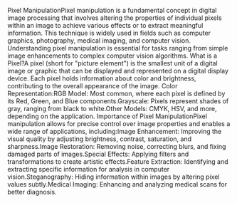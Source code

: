 Pixel ManipulationPixel manipulation is a fundamental concept in digital image processing that involves altering the properties of individual pixels within an image to achieve various effects or to extract meaningful information. This technique is widely used in fields such as computer graphics, photography, medical imaging, and computer vision. Understanding pixel manipulation is essential for tasks ranging from simple image enhancements to complex computer vision algorithms.
What is a Pixel?A pixel (short for "picture element") is the smallest unit of a digital image or graphic that can be displayed and represented on a digital display device. Each pixel holds information about color and brightness, contributing to the overall appearance of the image.
Color Representation:RGB Model: Most common, where each pixel is defined by its Red, Green, and Blue components.Grayscale: Pixels represent shades of gray, ranging from black to white.Other Models: CMYK, HSV, and more, depending on the application.
Importance of Pixel ManipulationPixel manipulation allows for precise control over image properties and enables a wide range of applications, including:Image Enhancement: Improving the visual quality by adjusting brightness, contrast, saturation, and sharpness.Image Restoration: Removing noise, correcting blurs, and fixing damaged parts of images.Special Effects: Applying filters and transformations to create artistic effects.Feature Extraction: Identifying and extracting specific information for analysis in computer vision.Steganography: Hiding information within images by altering pixel values subtly.Medical Imaging: Enhancing and analyzing medical scans for better diagnosis.
